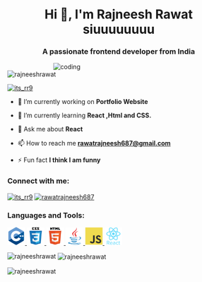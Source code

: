 <h1 align="center">Hi 👋, I'm Rajneesh Rawat siuuuuuuuu</h1>
<h3 align="center">A passionate frontend developer from India</h3>
<img align="right" alt="coding" width ="400" src="https://miro.medium.com/max/1200/0*goaFvkjpQM-0p0h6."> 


<p align="left"> <img src="https://komarev.com/ghpvc/?username=rajneeshrawat&label=Profile%20views&color=0e75b6&style=flat" alt="rajneeshrawat" /> </p>

<p align="left"> <a href="https://twitter.com/its_rr9" target="blank"><img src="https://img.shields.io/twitter/follow/its_rr9?logo=twitter&style=for-the-badge" alt="its_rr9" /></a> </p>

- 🔭 I’m currently working on **Portfolio Website**

- 🌱 I’m currently learning **React ,Html and CSS.**

- 💬 Ask me about **React**

- 📫 How to reach me **rawatrajneesh687@gmail.com**

- ⚡ Fun fact **I think I am funny**

<h3 align="left">Connect with me:</h3>
<p align="left">
<a href="https://twitter.com/its_rr9" target="blank"><img align="center" src="https://raw.githubusercontent.com/rahuldkjain/github-profile-readme-generator/master/src/images/icons/Social/twitter.svg" alt="its_rr9" height="30" width="40" /></a>
<a href="https://www.hackerrank.com/rawatrajneesh687" target="blank"><img align="center" src="https://raw.githubusercontent.com/rahuldkjain/github-profile-readme-generator/master/src/images/icons/Social/hackerrank.svg" alt="rawatrajneesh687" height="30" width="40" /></a>
</p>

<h3 align="left">Languages and Tools:</h3>
<p align="left"> <a href="https://www.w3schools.com/cpp/" target="_blank" rel="noreferrer"> <img src="https://raw.githubusercontent.com/devicons/devicon/master/icons/cplusplus/cplusplus-original.svg" alt="cplusplus" width="40" height="40"/> </a> <a href="https://www.w3schools.com/css/" target="_blank" rel="noreferrer"> <img src="https://raw.githubusercontent.com/devicons/devicon/master/icons/css3/css3-original-wordmark.svg" alt="css3" width="40" height="40"/> </a> <a href="https://www.w3.org/html/" target="_blank" rel="noreferrer"> <img src="https://raw.githubusercontent.com/devicons/devicon/master/icons/html5/html5-original-wordmark.svg" alt="html5" width="40" height="40"/> </a> <a href="https://www.java.com" target="_blank" rel="noreferrer"> <img src="https://raw.githubusercontent.com/devicons/devicon/master/icons/java/java-original.svg" alt="java" width="40" height="40"/> </a> <a href="https://developer.mozilla.org/en-US/docs/Web/JavaScript" target="_blank" rel="noreferrer"> <img src="https://raw.githubusercontent.com/devicons/devicon/master/icons/javascript/javascript-original.svg" alt="javascript" width="40" height="40"/> </a> <a href="https://reactjs.org/" target="_blank" rel="noreferrer"> <img src="https://raw.githubusercontent.com/devicons/devicon/master/icons/react/react-original-wordmark.svg" alt="react" width="40" height="40"/> </a> </p>

<p><img align="left" src="https://github-readme-stats.vercel.app/api/top-langs?username=rajneeshrawat&show_icons=true&locale=en&layout=compact" alt="rajneeshrawat" /></p>

<p>&nbsp;<img align="center" src="https://github-readme-stats.vercel.app/api?username=rajneeshrawat&show_icons=true&locale=en" alt="rajneeshrawat" /></p>

<p><img align="center" src="https://github-readme-streak-stats.herokuapp.com/?user=rajneeshrawat&" alt="rajneeshrawat" /></p>
